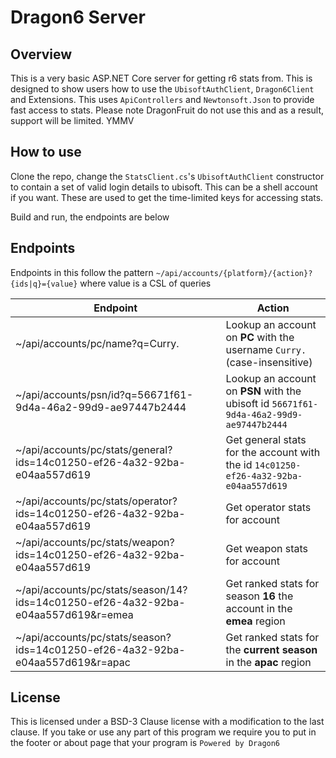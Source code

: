 # Dragon6 Server

## Overview
This is a very basic ASP.NET Core server for getting r6 stats from. This is designed to show users how to use the `UbisoftAuthClient`, `Dragon6Client` and Extensions. This uses `ApiControllers` and `Newtonsoft.Json` to provide fast access to stats. Please note DragonFruit do not use this and as a result, support will be limited. YMMV

## How to use

Clone the repo, change the `StatsClient.cs`'s `UbisoftAuthClient` constructor to contain a set of valid login details to ubisoft. This can be a shell account if you want. These are used to get the time-limited keys for accessing stats.

Build and run, the endpoints are below

## Endpoints

Endpoints in this follow the pattern `~/api/accounts/{platform}/{action}?{ids|q}={value}` where value is a CSL of queries

| Endpoint                                                                          | Action                                                                                  |
|-----------------------------------------------------------------------------------|-----------------------------------------------------------------------------------------|
| ~/api/accounts/pc/name?q=Curry.                                                   | Lookup an account on **PC** with the username `Curry.` (case-insensitive)               |
| ~/api/accounts/psn/id?q=56671f61-9d4a-46a2-99d9-ae97447b2444                      | Lookup an account on **PSN** with the ubisoft id `56671f61-9d4a-46a2-99d9-ae97447b2444` |
| ~/api/accounts/pc/stats/general?ids=14c01250-ef26-4a32-92ba-e04aa557d619          | Get general stats for the account with the id `14c01250-ef26-4a32-92ba-e04aa557d619`    |
| ~/api/accounts/pc/stats/operator?ids=14c01250-ef26-4a32-92ba-e04aa557d619         | Get operator stats for account                                                          |
| ~/api/accounts/pc/stats/weapon?ids=14c01250-ef26-4a32-92ba-e04aa557d619           | Get weapon stats for account                                                            |
| ~/api/accounts/pc/stats/season/14?ids=14c01250-ef26-4a32-92ba-e04aa557d619&r=emea | Get ranked stats for season **16** the account in the **emea** region                   |
| ~/api/accounts/pc/stats/season?ids=14c01250-ef26-4a32-92ba-e04aa557d619&r=apac    | Get ranked stats for the **current season** in the **apac** region                      |

## License

This is licensed under a BSD-3 Clause license with a modification to the last clause. If you take or use any part of this program we require you to put in the footer or about page that your program is `Powered by Dragon6`